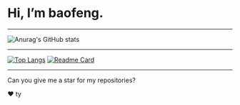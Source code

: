 # Hi, I’m baofeng.

---

![Anurag's GitHub stats](https://github-readme-stats.vercel.app/api?username=baofengqwq&show_icons=true&theme=transparent&count_private=true)

---

[![Top Langs](https://github-readme-stats.vercel.app/api/top-langs/?username=baofengqwq&layout=compact)](https://github.com/anuraghazra/github-readme-stats)
[![Readme Card](https://github-readme-stats.vercel.app/api/pin/?username=baofengqwq&repo=BDBot&show_owner)](https://github.com/anuraghazra/github-readme-stats)

---

Can you give me a star for my repositories?

:heart:
ty
